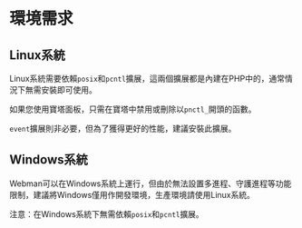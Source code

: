 # 環境需求


## Linux系統
Linux系統需要依賴`posix`和`pcntl`擴展，這兩個擴展都是內建在PHP中的，通常情況下無需安裝即可使用。

如果您使用寶塔面板，只需在寶塔中禁用或刪除以`pnctl_`開頭的函數。

`event`擴展則非必要，但為了獲得更好的性能，建議安裝此擴展。

## Windows系統
Webman可以在Windows系統上運行，但由於無法設置多進程、守護進程等功能限制，建議將Windows僅用作開發環境，生產環境請使用Linux系統。

注意：在Windows系統下無需依賴`posix`和`pcntl`擴展。